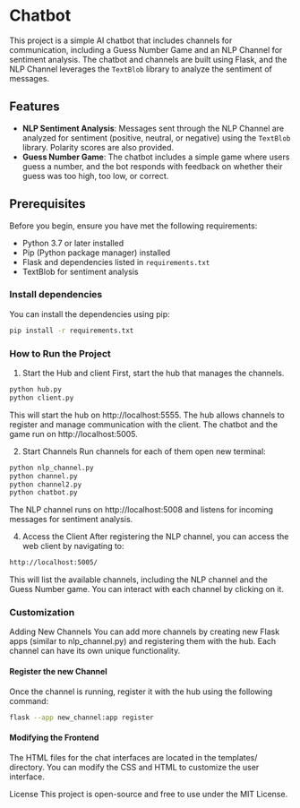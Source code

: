 # Chatbot 

This project is a simple AI chatbot that includes channels for communication, including a Guess Number Game and an NLP Channel for sentiment analysis. The chatbot and channels are built using Flask, and the NLP Channel leverages the `TextBlob` library to analyze the sentiment of messages.

## Features

- **NLP Sentiment Analysis**: Messages sent through the NLP Channel are analyzed for sentiment (positive, neutral, or negative) using the `TextBlob` library. Polarity scores are also provided.
- **Guess Number Game**: The chatbot includes a simple game where users guess a number, and the bot responds with feedback on whether their guess was too high, too low, or correct.

## Prerequisites

Before you begin, ensure you have met the following requirements:

- Python 3.7 or later installed
- Pip (Python package manager) installed
- Flask and dependencies listed in `requirements.txt`
- TextBlob for sentiment analysis

### Install dependencies

You can install the dependencies using pip:

```bash
pip install -r requirements.txt
```

### How to Run the Project
1. Start the Hub and client
First, start the hub that manages the channels.

```bash
python hub.py
python client.py

```
This will start the hub on http://localhost:5555. The hub allows channels to register and manage communication with the client.
The chatbot and the game run on http://localhost:5005.

2. Start Channels
Run channels for each of them open new terminal:

```bash
python nlp_channel.py
python channel.py
python channel2.py
python chatbot.py
```
The NLP channel runs on http://localhost:5008 and listens for incoming messages for sentiment analysis.

4. Access the Client
After registering the NLP channel, you can access the web client by navigating to:

```bash
http://localhost:5005/
```
This will list the available channels, including the NLP channel and the Guess Number game. You can interact with each channel by clicking on it.


### Customization
Adding New Channels
You can add more channels by creating new Flask apps (similar to nlp_channel.py) and registering them with the hub. Each channel can have its own unique functionality.
#### Register the new Channel
Once the channel is running, register it with the hub using the following command:

```bash
flask --app new_channel:app register
```

#### Modifying the Frontend
The HTML files for the chat interfaces are located in the templates/ directory. You can modify the CSS and HTML to customize the user interface.

License
This project is open-source and free to use under the MIT License.

